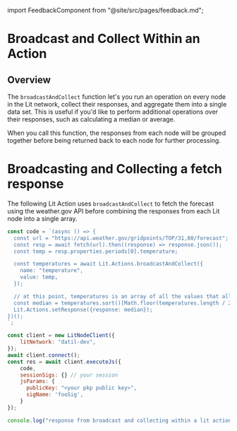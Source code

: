 import FeedbackComponent from "@site/src/pages/feedback.md";

# Broadcast and Collect Within an Action

## Overview

The `broadcastAndCollect` function let's you run an operation on every node in the Lit network, collect their responses, and aggregate them into a single data set. This is useful if you'd like to perform additional operations over their responses, such as calculating a median or average.

When you call this function, the responses from each node will be grouped together before being returned back to each node for further processing.

# Broadcasting and Collecting a fetch response

The following Lit Action uses `broadcastAndCollect` to fetch the forecast using the weather.gov API before combining the responses from each Lit node into a single array. 

```js
const code = `(async () => {
  const url = "https://api.weather.gov/gridpoints/TOP/31,80/forecast";
  const resp = await fetch(url).then((response) => response.json());
  const temp = resp.properties.periods[0].temperature;

  const temperatures = await Lit.Actions.broadcastAndCollect({
    name: "temperature",
    value: temp,
  });

  // at this point, temperatures is an array of all the values that all the nodes got
  const median = temperatures.sort()[Math.floor(temperatures.length / 2)];
  Lit.Actions.setResponse({response: median});
})();
`;

const client = new LitNodeClient({
    litNetwork: "datil-dev",
});
await client.connect();
const res = await client.executeJs({
    code,
    sessionSigs: {} // your session
    jsParams: {
      publicKey: "<your pkp public key>",
      sigName: 'fooSig',
    }
});

console.log("response from broadcast and collecting within a lit action: ", res);
```

